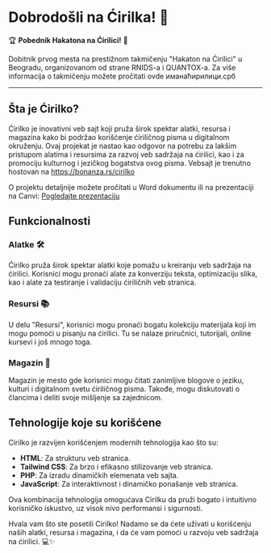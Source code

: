 # Dobrodošli na Ćirilka! 🎉

🏆 **Pobednik Hakatona na Ćirilici!** 🥇

Dobitnik prvog mesta na prestižnom takmičenju "Hakaton na Ćirilici" u Beogradu, organizovanom od strane RNIDS-a i QUANTOX-a. Za više informacija o takmičenju možete pročitati ovde иманаћирилици.срб

---

## Šta je Ćirilko?

Ćirilko je inovativni veb sajt koji pruža širok spektar alatki, resursa i magazina kako bi podržao korišćenje ćiriličnog pisma u digitalnom okruženju. Ovaj projekat je nastao kao odgovor na potrebu za lakšim pristupom alatima i resursima za razvoj veb sadržaja na ćirilici, kao i za promociju kulturnog i jezičkog bogatstva ovog pisma. Vebsajt je trenutno hostovan na https://bonanza.rs/cirilko

O projektu detaljnije možete pročitati u Word dokumentu ili na prezentaciji na Canvi: [Pogledajte prezentaciju](https://www.canva.com/design/DAGHJ8SeoTo/2TNZ80ugpzEx2Ic3tqXXBA/view?utm_content=DAGHJ8SeoTo&utm_campaign=designshare&utm_medium=link&utm_source=editor#1)


## Funkcionalnosti

### Alatke 🛠️
Ćirilko pruža širok spektar alatki koje pomažu u kreiranju veb sadržaja na ćirilici. Korisnici mogu pronaći alate za konverziju teksta, optimizaciju slika, kao i alate za testiranje i validaciju ćiriličnih veb stranica.

### Resursi 📚
U delu "Resursi", korisnici mogu pronaći bogatu kolekciju materijala koji im mogu pomoći u pisanju na ćirilici. Tu se nalaze priručnici, tutorijali, online kursevi i još mnogo toga.

### Magazin 📰
Magazin je mesto gde korisnici mogu čitati zanimljive blogove o jeziku, kulturi i digitalnom svetu ćiriličnog pisma. Takođe, mogu diskutovati o člancima i deliti svoje mišljenje sa zajednicom.

## Tehnologije koje su korišćene

Cirilko je razvijen korišćenjem modernih tehnologija kao što su:

- **HTML**: Za strukturu veb stranica.
- **Tailwind CSS**: Za brzo i efikasno stilizovanje veb stranica.
- **PHP**: Za izradu dinamičkih elemenata veb sajta.
- **JavaScript**: Za interaktivnost i dinamičko ponašanje veb stranica.



Ova kombinacija tehnologija omogućava Cirilku da pruži bogato i intuitivno korisničko iskustvo, uz visok nivo performansi i sigurnosti.

Hvala vam što ste posetili Cirilko! Nadamo se da ćete uživati u korišćenju naših alatki, resursa i magazina, i da će vam pomoći u razvoju veb sadržaja na ćirilici. 💻✨
